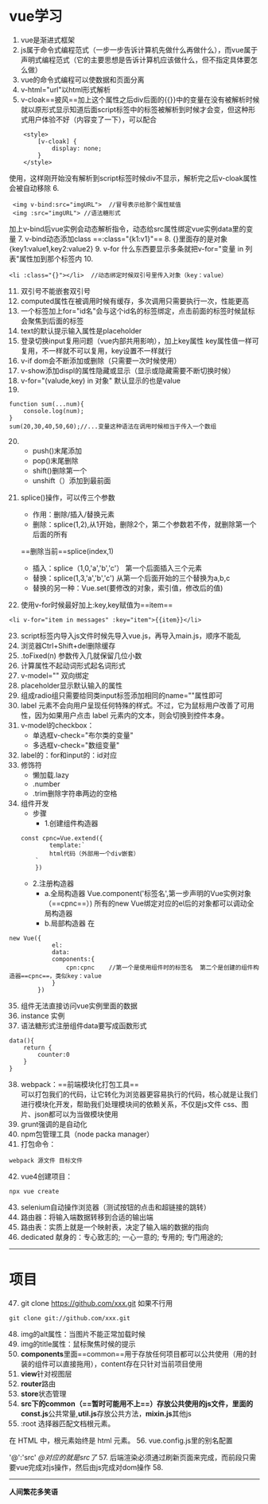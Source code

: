 # vue学习
1. vue是渐进式框架
2. js属于命令式编程范式（一步一步告诉计算机先做什么再做什么），而vue属于声明式编程范式（它的主要思想是告诉计算机应该做什么，但不指定具体要怎么做）
3. vue的命令式编程可以使数据和页面分离
4. v-html="url"以html形式解析
5. v-cloak==披风==加上这个属性之后div后面的{{}}中的变量在没有被解析时候就以原形式显示知道后面script标签中的标签被解析到时候才会变，但这种形式用户体验不好（内容变了一下），可以配合
```
    <style>
        [v-cloak] {
            display: none;
        }
    </style>
```
使用，这样刚开始没有解析到script标签时候div不显示，解析完之后v-cloak属性会被自动移除
6. 
```
 <img v-bind:src="imgURL">  //冒号表示给那个属性赋值
 <img :src="imgURL"> //语法糖形式
```
加上v-bind后vue实例会动态解析指令，动态给src属性绑定vue实例data里的变量
7. v-bind动态添加class  ==:class="{k1:v1}"==
8. {}里面存的是对象{key1:value1,key2:value2}
9. v-for   什么东西要显示多条就把v-for="变量 in 列表"属性加到那个标签内
10. 
```
<li :class="{}"></li>  //动态绑定时候双引号里传入对象（key：value）
```
11. 双引号不能嵌套双引号
12. computed属性在被调用时候有缓存，多次调用只需要执行一次，性能更高
13. 一个标签加上for="id名"会与这个id名的标签绑定，点击前面的标签时候鼠标会聚焦到后面的标签
14. text的默认提示输入属性是placeholder
15. 登录切换input复用问题（vue内部共用影响），加上key属性  key属性值一样可复用，不一样就不可以复用，key设置不一样就行
16. v-if dom会不断添加或删除（只需要一次时候使用）
17. v-show添加displ的属性隐藏或显示（显示或隐藏需要不断切换时候）
18. v-for="(valude,key) in 对象"  默认显示的也是value
19. 
```
function sum(...num){
    console.log(num);
}
sum(20,30,40,50,60);//...变量这种语法在调用时候相当于传入一个数组
```
20. - push()末尾添加
    - pop()末尾删除
    - shift()删除第一个
    - unshift（）添加到最前面
21. splice()操作，可以传三个参数
    - 作用：删除/插入/替换元素
    - 删除：splice(1,2),从1开始，删除2个，第二个参数若不传，就删除第一个后面的所有
    
     ==删除当前==splice(index,1)
    - 插入：splice（1,0,'a','b','c'） 第一个后面插入三个元素
    - 替换：splice(1,3,'a','b','c') 从第一个后面开始的三个替换为a,b,c
    - 替换的另一种：Vue.set(要修改的对象，索引值，修改后的值)
22. 使用v-for时候最好加上:key,key赋值为==item==

```
<li v-for="item in messages" :key="item">{{item}}</li>
```
23. script标签内导入js文件时候先导入vue.js，再导入main.js，顺序不能乱
24. 浏览器Ctrl+Shift+del删除缓存
25. .toFixed(n) 参数传入几就保留几位小数
26. 计算属性不起动词形式起名词形式
27. v-model="" 双向绑定
28. placeholder显示默认输入的属性
29. 组成radio组只需要给同类input标签添加相同的name=""属性即可
30. label 元素不会向用户呈现任何特殊的样式。不过，它为鼠标用户改善了可用性，因为如果用户点击 label 元素内的文本，则会切换到控件本身。
31. v-model的checkbox：
    - 单选框v-check="布尔类的变量"
    - 多选框v-check="数组变量"
32. label的：for和input的：id对应
33. 修饰符
    - 懒加载.lazy
    - .number
    - .trim删除字符串两边的空格
34. 组件开发
    - 步骤
      - 1.创建组件构造器 
    ```
    const cpnc=Vue.extend({
            template:`
            html代码（外部用一个div嵌套）
        `
        })
    ```
      - 2.注册构造器
        - a.全局构造器
        Vue.component('标签名',第一步声明的Vue实例对象（==cpnc==）)
        所有的new Vue绑定对应的el后的对象都可以调动全局构造器
        - b.局部构造器
        在

```
new Vue({
            el:
            data:
            components:{
                cpn:cpnc    //第一个是使用组件时的标签名  第二个是创建的组件构造器==cpnc==，类似key：value
            }
        })
```
35. 组件无法直接访问vue实例里面的数据
36. instance 实例
37. 语法糖形式注册组件data要写成函数形式

```
data(){
    return {
        counter:0
    }
}
```
38. webpack：==前端模块化打包工具==  
可以打包我们的代码，让它转化为浏览器更容易执行的代码，核心就是让我们进行模块化开发，帮助我们处理模块间的依赖关系，不仅是js文件  css、图片、json都可以为当做模块使用
39. grunt强调的是自动化
40. npm包管理工具（node packa manager）
41. 打包命令：

```
webpack 源文件 目标文件
```
42. vue4创建项目：
```
npx vue create
```
43. selenium自动操作浏览器（测试按钮的点击和超链接的跳转）
44. 路由器：将输入端数据转移到合适的输出端
45. 路由表：实质上就是一个映射表，决定了输入端的数据的指向
46. dedicated 献身的：专心致志的; 一心一意的; 专用的; 专门用途的;

---
# 项目
47. git clone https://github.com/xxx.git
如果不行用

```
git clone git://github.com/xxx.git

```
48. img的alt属性：当图片不能正常加载时候
49. img的title属性：鼠标聚焦时候的提示
50. **components**里面==common==用于存放任何项目都可以公共使用（用的封装的组件可以直接拖用），content存在只针对当前项目使用
51. **view**针对视图层
52. **router**路由
53. **store**状态管理
54. **src下的common（==暂时可能用不上==）**存放公共使用的js文件，里面的**const.js**公共常量,**util.js**存放公共方法，**mixin.js**其他js
55. :root 选择器匹配文档根元素。

在 HTML 中，根元素始终是 html 元素。
56. vue.config.js里的别名配置 

 '@':'src' *@对应的就是src了*
 57. 后端渲染必须通过刷新页面来完成，而前段只需要vue完成对js操作，然后由js完成对dom操作
 58. 













---
**人间繁花多笑语**
